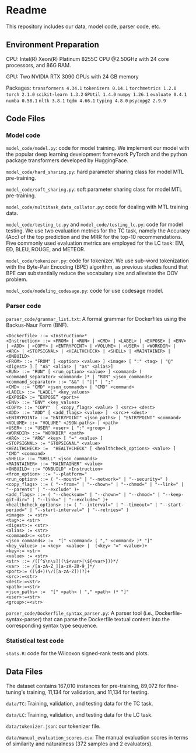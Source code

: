 # Readme
This repository includes our data, model code, parser code, etc.

## Environment Preparation

CPU: Intel(R) Xeon(R) Platinum 8255C CPU @2.50GHz with 24 core processors, and 86G RAM.

GPU: Two NVIDIA RTX 3090 GPUs with 24 GB memory

Packages: 
`transformers 4.34.1`
`tokenizers 0.14.1`
`torchmetrics 1.2.0`
`torch 2.1.0`
`scikit-learn 1.3.2`
`GPUtil 1.4.0`
`numpy 1.26.1`
`evaluate 0.4.1`
`numba 0.58.1`
`nltk 3.8.1`
`tqdm 4.66.1`
`typing 4.8.0`
`psycopg2 2.9.9`

## Code Files
### Model code
`model_code/model.py`: code for model training. We implement our model with the popular deep learning development framework PyTorch and the python package transformers developed by HuggingFace. 

`model_code/hard_sharing.py`: hard parameter sharing class for model MTL pre-training.

`model_code/soft_sharing.py`: soft parameter sharing class for model MTL pre-training.

`model_code/multitask_data_collator.py`: code for dealing with MTL training data.

`model_code/testing_tc.py` and `model_code/testing_lc.py`: code for model testing. We use two evaluation metrics for the TC task, namely the Accuracy (Acc) of the top prediction and the
MRR for the top-10 recommendations. Five commonly used evaluation metrics are employed for the LC task: EM, ED, BLEU, ROUGE, and METEOR.

`model_code/tokenizer.py`: code for tokenizer.  We use sub-word tokenization with the Byte-Pair Encoding (BPE) algorithm, as previous studies found that BPE can substantially reduce the vocabulary size
and alleviate the OOV problem.

`model_code/modeling_codesage.py`: code for use codesage model.

### Parser code
`parser_code/grammar_list.txt`: A formal grammar for Dockerfiles using the Backus-Naur Form (BNF).
```
<Dockerfile> ::= <Instruction>*
<Instruction> ::= <FROM> | <RUN> | <CMD> | <LABEL> | <EXPOSE> | <ENV> | <ADD> | <COPY> | <ENTRYPOINT> | <VOLUME> | <USER> | <WORKDIR> | <ARG> | <STOPSIGNAL> | <HEALTHCHECK> | <SHELL> | <MAINTAINER> | <ONBUILD>
<FROM> ::= "FROM" [ <option> <value> ] <image> [ ":" <tag> | "@" <digest> ] [ "AS" <alias> | "as" <alias>]
<RUN> ::= "RUN" [ <run_option> <value> ] <command> ( <command_separator> <command> )* | "RUN" <json_commands>
<command_separator> ::= "&&" | "||" | ";"
<CMD> ::= "CMD" <json_commands> | "CMD" <command>
<LABEL> ::= "LABEL" <key_values>
<EXPOSE> := “EXPOSE” <port>+
<ENV> ::= "ENV" <key_values>
<COPY> ::= "COPY"  [ <copy_flags> <value> ] <src>+ <dest>
<ADD> ::= "ADD" [ <add_flags> <value> ]  <src>+ <dest>
<ENTRYPOINT> ::= "ENTRYPOINT" <json_paths> | "ENTRYPOINT" <command>
<VOLUME> ::= "VOLUME" <JSON-paths> | <path>
<USER> ::= "USER" <user> [ ":" <group> ]
<WORKDIR> ::= "WORKDIR" <path>
<ARG> ::= "ARG" <key> [ "=" <value> ]
<STOPSIGNAL> := "STOPSIGNAL" <value>
<HEALTHCHECK> :=  "HEALTHCHECK" [ <healthcheck_options> <value> ] "CMD" <command>
<SHELL> ::= "SHELL" <json_commands>
<MAINTAINER> ::= "MAINTAINER" <value>
<ONBUILD> ::= "ONBUILD" <Instruction>
<from_option> ::= "--platform=" 
<run_option> ::= ( "--mount=" | "--network=" | "--security=" )
<copy_flags> ::= ( "--from=" | "--chown=" | "--chmod=" | "--link=" | "--parents" | "--exclude" )+
<add_flags> ::= ( "--checksum=" | "--chown=" | "--chmod=" | "--keep-git-dir=" | "--link=" | "--exclude=" )+
<healthcheck_options> ::= ( "--interval=" | "--timeout=" | "--start-period=" | "--start-interval=" | "--retries=" )
<image> := <str>
<tag>:= <str>
<digest>:= <str>
<alias> := <str>
<command>:= <str>
<json_commands> :=  "[" <command> ( "," <command> )* "]"
<key_values> := <key>  <value> |  (<key> "=" <value>)+
<key>:= <str>
<value> := <str>
<str> ::= /([^$\n\s]|(\$<var>|\${<var>}))*/
<var> ::= /[a-zA-Z_][a-zA-Z0-9_]*/
<port>:= ((\d+)(\/([a-zA-Z]))?)+
<src>:=<str>
<dest>:=<str>
<path>:=<str>
<json_paths> :=  "[" <path> ( "," <path> )* "]"
<user>:=<str>
<group>:=<str>
```

`parser_code/Dockerfile_syntax_parser.py`: A parser tool (i.e., Dockerfile-syntax-parser) that can parse the Dockerfile textual content into the corresponding syntax type sequence.


### Statistical test code
`stats.R`: code for the Wilcoxon signed-rank tests and plots.


## Data Files
The dataset contains 167,010 instances for pre-training,  89,072 for fine-tuning's training, 11,134 for validation, and 11,134 for testing. 

`data/TC`: Training, validation, and testing data for the TC task.

`data/LC`: Training, validation, and testing data for the LC task.

`data/tokenizer.json`: our tokenizer file.

`data/manual_evaluation_scores.csv`: The manual evaluation scores in terms of similarity and naturalness (372 samples and 2 evaluators).
